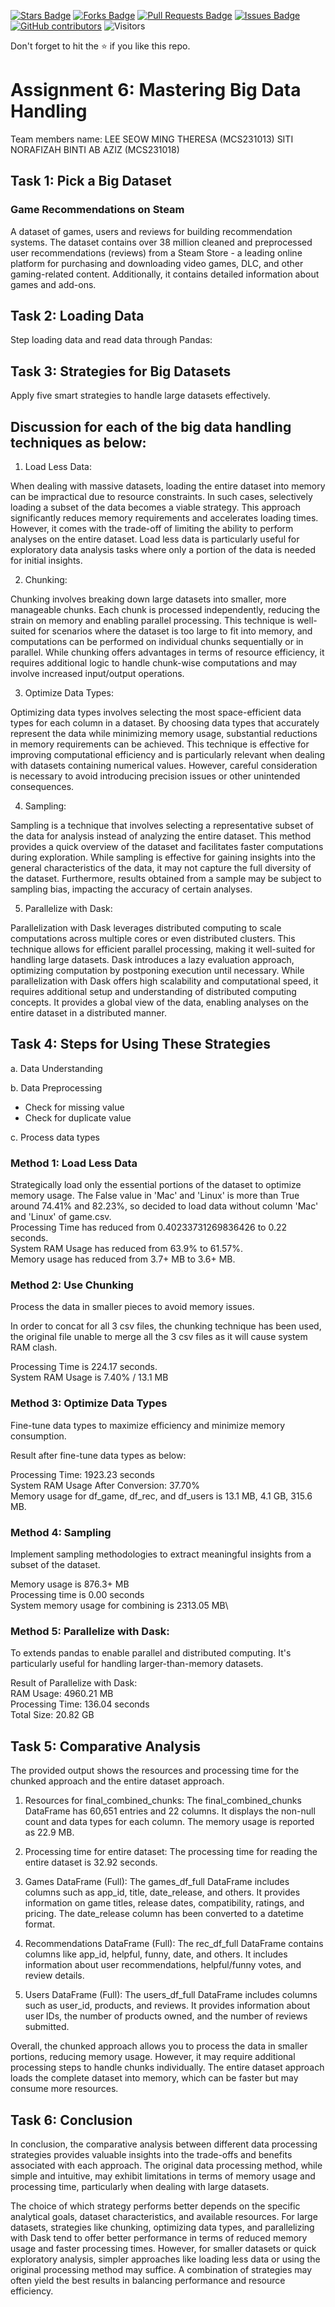 <a href="https://github.com/drshahizan/Python-big-data/stargazers"><img src="https://img.shields.io/github/stars/drshahizan/Python-big-data" alt="Stars Badge"/></a>
<a href="https://github.com/drshahizan/Python-big-data/network/members"><img src="https://img.shields.io/github/forks/drshahizan/Python-big-data" alt="Forks Badge"/></a>
<a href="https://github.com/drshahizan/Python-big-data/pulls"><img src="https://img.shields.io/github/issues-pr/drshahizan/Python-big-data" alt="Pull Requests Badge"/></a>
<a href="https://github.com/drshahizan/Python-big-data/issues"><img src="https://img.shields.io/github/issues/drshahizan/Python-big-data" alt="Issues Badge"/></a>
<a href="https://github.com/drshahizan/Python-big-data/graphs/contributors"><img alt="GitHub contributors" src="https://img.shields.io/github/contributors/drshahizan/Python-big-data?color=2b9348"></a>
![Visitors](https://api.visitorbadge.io/api/visitors?path=https%3A%2F%2Fgithub.com%2Fdrshahizan%2FPython-big-data&labelColor=%23d9e3f0&countColor=%23697689&style=flat)

Don't forget to hit the :star: if you like this repo.

# Assignment 6: Mastering Big Data Handling

Team members name:
LEE SEOW MING THERESA (MCS231013)
SITI NORAFIZAH BINTI AB AZIZ (MCS231018)

## Task 1: Pick a Big Dataset

### Game Recommendations on Steam

A dataset of games, users and reviews for building recommendation systems.
The dataset contains over 38 million cleaned and preprocessed user recommendations (reviews) from a Steam Store - a leading online platform for purchasing and downloading video games, DLC, and other gaming-related content. Additionally, it contains detailed information about games and add-ons.

## Task 2: Loading Data
Step loading data and read data through Pandas:

## Task 3: Strategies for Big Datasets

Apply five smart strategies to handle large datasets effectively.


## Discussion for each of the big data handling techniques as below:

1. Load Less Data:

When dealing with massive datasets, loading the entire dataset into memory can be impractical due to resource constraints. In such cases, selectively loading a subset of the data becomes a viable strategy. This approach significantly reduces memory requirements and accelerates loading times. However, it comes with the trade-off of limiting the ability to perform analyses on the entire dataset. Load less data is particularly useful for exploratory data analysis tasks where only a portion of the data is needed for initial insights.

2. Chunking:

Chunking involves breaking down large datasets into smaller, more manageable chunks. Each chunk is processed independently, reducing the strain on memory and enabling parallel processing. This technique is well-suited for scenarios where the dataset is too large to fit into memory, and computations can be performed on individual chunks sequentially or in parallel. While chunking offers advantages in terms of resource efficiency, it requires additional logic to handle chunk-wise computations and may involve increased input/output operations.

3. Optimize Data Types:

Optimizing data types involves selecting the most space-efficient data types for each column in a dataset. By choosing data types that accurately represent the data while minimizing memory usage, substantial reductions in memory requirements can be achieved. This technique is effective for improving computational efficiency and is particularly relevant when dealing with datasets containing numerical values. However, careful consideration is necessary to avoid introducing precision issues or other unintended consequences.

4. Sampling:

Sampling is a technique that involves selecting a representative subset of the data for analysis instead of analyzing the entire dataset. This method provides a quick overview of the dataset and facilitates faster computations during exploration. While sampling is effective for gaining insights into the general characteristics of the data, it may not capture the full diversity of the dataset. Furthermore, results obtained from a sample may be subject to sampling bias, impacting the accuracy of certain analyses.

5. Parallelize with Dask:

Parallelization with Dask leverages distributed computing to scale computations across multiple cores or even distributed clusters. This technique allows for efficient parallel processing, making it well-suited for handling large datasets. Dask introduces a lazy evaluation approach, optimizing computation by postponing execution until necessary. While parallelization with Dask offers high scalability and computational speed, it requires additional setup and understanding of distributed computing concepts. It provides a global view of the data, enabling analyses on the entire dataset in a distributed manner.


## Task 4: Steps for Using These Strategies

a. Data Understanding

b. Data Preprocessing
- Check for missing value
- Check for duplicate value

c. Process data types

### Method 1: Load Less Data

Strategically load only the essential portions of the dataset to optimize memory usage.
The False value in 'Mac' and 'Linux' is more than True around 74.41% and 82.23%, so decided to load data without column 'Mac' and 'Linux' of game.csv.\
Processing Time has reduced from 0.40233731269836426 to 0.22 seconds.\
System RAM Usage has reduced from 63.9% to 61.57%.\
Memory usage has reduced from 3.7+ MB to 3.6+ MB.


### Method 2: Use Chunking

Process the data in smaller pieces to avoid memory issues.

In order to concat for all 3 csv files, the chunking technique has been used, the original file unable to merge all the 3 csv files as it will cause system RAM clash.

Processing Time is 224.17 seconds.\
System RAM Usage is 7.40% / 13.1 MB

### Method 3: Optimize Data Types
Fine-tune data types to maximize efficiency and minimize memory consumption.

Result after fine-tune data types as below:

Processing Time: 1923.23 seconds\
System RAM Usage After Conversion: 37.70%\
Memory usage for df_game, df_rec, and df_users is 13.1 MB, 4.1 GB, 315.6 MB.

### Method 4: Sampling
 Implement sampling methodologies to extract meaningful insights from a subset of the dataset.

Memory usage is 876.3+ MB\
Processing time is 0.00 seconds\
System memory usage for combining is 2313.05 MB\

### Method 5: Parallelize with Dask:
To extends pandas to enable parallel and distributed computing. It's particularly useful for handling larger-than-memory datasets.

Result of Parallelize with Dask:\
RAM Usage: 4960.21 MB\
Processing Time: 136.04 seconds\
Total Size: 20.82 GB

## Task 5: Comparative Analysis

The provided output shows the resources and processing time for the chunked approach and the entire dataset approach.

1. Resources for final_combined_chunks:
The final_combined_chunks DataFrame has 60,651 entries and 22 columns.
It displays the non-null count and data types for each column.
The memory usage is reported as 22.9 MB.

2. Processing time for entire dataset:
The processing time for reading the entire dataset is 32.92 seconds.

3. Games DataFrame (Full):
The games_df_full DataFrame includes columns such as app_id, title, date_release, and others.
It provides information on game titles, release dates, compatibility, ratings, and pricing.
The date_release column has been converted to a datetime format.

4. Recommendations DataFrame (Full):
The rec_df_full DataFrame contains columns like app_id, helpful, funny, date, and others.
It includes information about user recommendations, helpful/funny votes, and review details.

5. Users DataFrame (Full):
The users_df_full DataFrame includes columns such as user_id, products, and reviews.
It provides information about user IDs, the number of products owned, and the number of reviews submitted.

Overall, the chunked approach allows you to process the data in smaller portions, reducing memory usage. However, it may require additional processing steps to handle chunks individually. The entire dataset approach loads the complete dataset into memory, which can be faster but may consume more resources.

## Task 6: Conclusion

In conclusion, the comparative analysis between different data processing strategies provides valuable insights into the trade-offs and benefits associated with each approach. The original data processing method, while simple and intuitive, may exhibit limitations in terms of memory usage and processing time, particularly when dealing with large datasets.

The choice of which strategy performs better depends on the specific analytical goals, dataset characteristics, and available resources. For large datasets, strategies like chunking, optimizing data types, and parallelizing with Dask tend to offer better performance in terms of reduced memory usage and faster processing times. However, for smaller datasets or quick exploratory analysis, simpler approaches like loading less data or using the original processing method may suffice. A combination of strategies may often yield the best results in balancing performance and resource efficiency.
